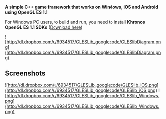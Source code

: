 **A simple C++ game framework that works on Windows, iOS and Android using OpenGL ES 1.1**

For Windows PC users, to build and run, you need to install **Khronos OpenGL ES 1.1 SDKs** ([Download here](http://www.imgtec.com/powervr/insider/sdkdownloads/))

![http://dl.dropbox.com/u/6934517/GLESLib_googlecode/GLESlibDiagram.png](http://dl.dropbox.com/u/6934517/GLESLib_googlecode/GLESlibDiagram.png)

## Screenshots ##

![http://dl.dropbox.com/u/6934517/GLESLib_googlecode/GLESlib_iOS.png](http://dl.dropbox.com/u/6934517/GLESLib_googlecode/GLESlib_iOS.png)
![http://dl.dropbox.com/u/6934517/GLESLib_googlecode/GLESlib_Windows.png](http://dl.dropbox.com/u/6934517/GLESLib_googlecode/GLESlib_Windows.png)